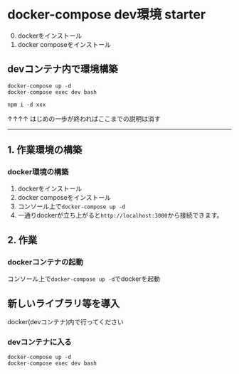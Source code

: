 # docker-compose dev環境 starter

0. dockerをインストール
0. docker composeをインストール

## devコンテナ内で環境構築

```
docker-compose up -d
docker-compose exec dev bash
```
```
npm i -d xxx
```

↑↑↑↑ はじめの一歩が終わればここまでの説明は消す 

---

## 1. 作業環境の構築

### docker環境の構築

1. dockerをインストール
2. docker composeをインストール
3. コンソール上で`docker-compose up -d`
4. 一通りdockerが立ち上がると`http://localhost:3000`から接続できます。

## 2. 作業

### dockerコンテナの起動
コンソール上で`docker-compose up -d`でdockerを起動

## 新しいライブラリ等を導入
docker(devコンテナ)内で行ってください

### devコンテナに入る
```
docker-compose up -d
docker-compose exec dev bash
```